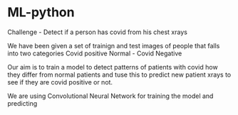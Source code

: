 # ML-python
Challenge - Detect if a person has covid from his chest xrays

We have been given a set of trainign and test images of people that falls into two categories
Covid positive
Normal - Covid Negative

Our aim is to train a model to detect patterns of patients with covid how they differ from normal patients
and tuse this to predict new patient xrays to see if they are covid positive or not.

We are using Convolutional Neural Network for training the model and predicting

